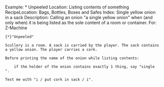 Example: * Unpeeled
Location: Listing contents of something
RecipeLocation: Bags, Bottles, Boxes and Safes
Index: Single yellow onion in a sack
Description: Calling an onion "a single yellow onion" when (and only when) it is being listed as the sole content of a room or container.
For: Z-Machine

  

``` inform7
{*}"Unpeeled"

Scullery is a room. A sack is carried by the player. The sack contains a yellow onion. The player carries a cork.

Before printing the name of the onion while listing contents:

	if the holder of the onion contains exactly 1 thing, say "single ".

Test me with "i / put cork in sack / i".
```

